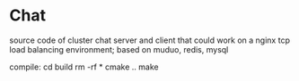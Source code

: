 # Chat
source code of cluster chat server and client that could work on a nginx tcp load balancing environment; based on muduo, redis, mysql

compile:
cd build
rm -rf *
cmake ..
make
